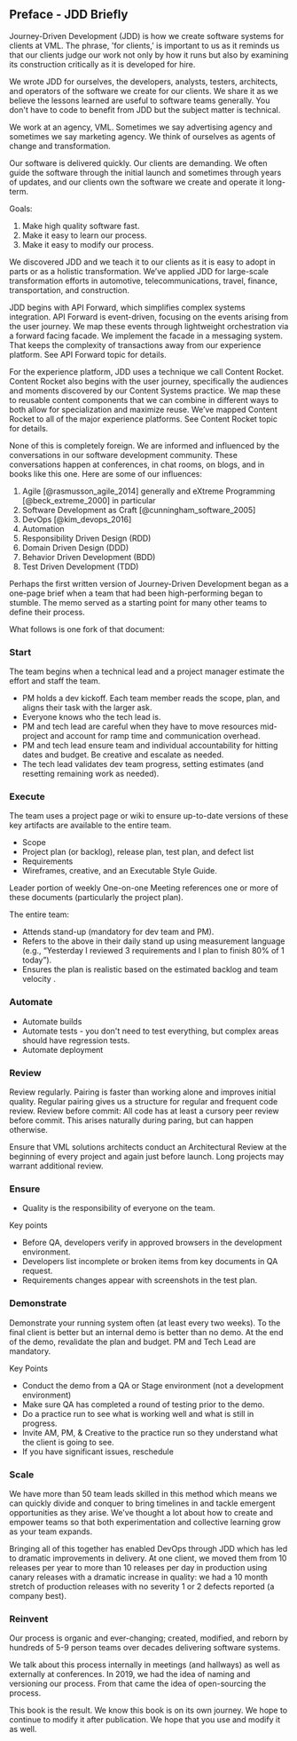 
## Preface - JDD Briefly

Journey-Driven Development (JDD) is how we create software systems for clients at VML. The phrase, 'for clients,' is important to us as it reminds us that our clients judge our work not only by how it runs but also by examining its construction critically as it is developed for hire.

We wrote JDD for ourselves, the developers, analysts, testers, architects, and operators of the software we create for our clients. We share it as we believe the lessons learned are useful to software teams generally. You don't have to code to benefit from JDD but the subject matter is technical.

We work at an agency, VML. Sometimes we say advertising agency and sometimes we say marketing agency. We think of ourselves as agents of change and transformation.

Our software is delivered quickly. Our clients are demanding. We often guide the software through the initial launch and sometimes through years of updates, and our clients own the software we create and operate it long-term.

Goals:

1. Make high quality software fast.
2. Make it easy to learn our process.
3. Make it easy to modify our process.

We discovered JDD and we teach it to our clients as it is easy to adopt in parts or as a holistic transformation. We’ve applied JDD for large-scale transformation efforts in automotive, telecommunications, travel, finance, transportation, and construction.

JDD begins with API Forward, which simplifies complex systems integration. API Forward is event-driven, focusing on the events arising from the user journey. We map these events through lightweight orchestration via a forward facing facade. We implement the facade in a messaging system. That keeps the complexity of transactions away from our experience platform. See API Forward topic for details. <!-- todo: add link -->

For the experience platform, JDD uses a technique we call Content Rocket. Content Rocket also begins with the user journey, specifically the audiences and moments discovered by our Content Systems practice. We map these to reusable content components that we can combine in different ways to both allow for specialization and maximize reuse. We’ve mapped Content Rocket to all of the major experience platforms. See Content Rocket topic for details. <!-- todo: add link -->

None of this is completely foreign. We are informed and influenced by the conversations in our software development community. These conversations happen at conferences, in chat rooms, on blogs, and in books like this one. Here are some of our influences:

1. Agile [@rasmusson_agile_2014] generally and eXtreme Programming [@beck_extreme_2000] in particular
1. Software Development as Craft [@cunningham_software_2005]
1. DevOps [@kim_devops_2016]
1. Automation
1. Responsibility Driven Design (RDD)
1. Domain Driven Design (DDD)
1. Behavior Driven Development (BDD)
1. Test Driven Development (TDD)

Perhaps the first written version of Journey-Driven Development began as a one-page brief when a team that had been high-performing began to stumble. The memo served as a starting point for many other teams to define their process.

What follows is one fork of that document:

### Start

The team begins when a technical lead and a project manager estimate the effort and staff the team.

- PM holds a dev kickoff. Each team member reads the scope, plan, and aligns their task with the larger ask.
- Everyone knows who the tech lead is.
- PM and tech lead are careful when they have to move resources mid-project and account for ramp time and communication overhead.
- PM and tech lead ensure team and individual accountability for hitting dates and budget. Be creative and escalate as needed.
- The tech lead validates dev team progress, setting estimates (and resetting remaining work as needed).

### Execute

The team uses a project page or wiki to ensure up-to-date versions of these key artifacts are available to the entire team. 

- Scope
- Project plan (or backlog), release plan, test plan, and defect list
- Requirements
- Wireframes, creative, and an Executable Style Guide.

Leader portion of weekly One-on-one Meeting references one or more of these documents (particularly the project plan).

The entire team:

- Attends stand-up (mandatory for dev team and PM).
- Refers to the above in their daily stand up using measurement language (e.g., “Yesterday I reviewed 3 requirements and I plan to finish 80% of 1 today”).
- Ensures the plan is realistic based on the estimated backlog and team velocity . 

### Automate

- Automate builds
- Automate tests - you don't need to test everything, but complex areas should have regression tests.
- Automate deployment

### Review

Review regularly. Pairing is faster than working alone and improves initial quality. Regular pairing gives us a structure for regular and frequent code review. Review before commit: All code has at least a cursory peer review before commit. This arises naturally during paring, but can happen otherwise.

Ensure that VML solutions architects conduct an Architectural Review at the beginning of every project and again just before launch. Long projects may warrant additional review.

### Ensure

- Quality is the responsibility of everyone on the team.

Key points

- Before QA, developers verify in approved browsers in the development environment.
- Developers list incomplete or broken items from key documents in QA request.
- Requirements changes appear with screenshots in the test plan.

### Demonstrate

Demonstrate your running system often (at least every two weeks). To the final client is better but an internal demo is better than no demo. At the end of the demo, revalidate the plan and budget. PM and Tech Lead are mandatory. 

Key Points

- Conduct the demo from a QA or Stage environment (not a development environment)
- Make sure QA has completed a round of testing prior to the demo.
- Do a practice run to see what is working well and what is still in progress.
- Invite AM, PM, & Creative to the practice run so they understand what the client is going to see.
- If you have significant issues, reschedule

### Scale

We have more than 50 team leads skilled in this method which means we can quickly divide and conquer to bring timelines in and tackle emergent opportunities as they arise. We've thought a lot about how to create and empower teams so that both experimentation and collective learning grow as your team expands.

Bringing all of this together has enabled DevOps through JDD which has led to dramatic improvements in delivery. At one client, we moved them from 10 releases per year to more than 10 releases per day in production using canary releases with a dramatic increase in quality: we had a 10 month stretch of production releases with no severity 1 or 2 defects reported (a company best).

### Reinvent

Our process is organic and ever-changing; created, modified, and reborn by hundreds of 5-9 person teams over decades delivering software systems.

We talk about this process internally in meetings (and hallways) as well as externally at conferences. In 2019, we had the idea of naming and versioning our process. From that came the idea of open-sourcing the process.

This book is the result. We know this book is on its own journey. We hope to continue to modify it after publication. We hope that you use and modify it as well.
